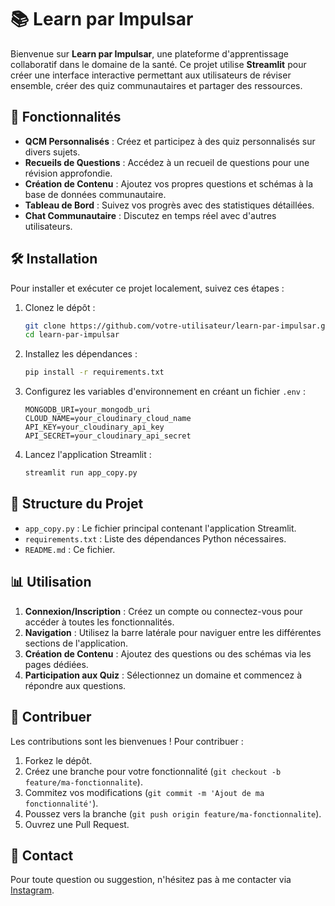 # 📚 Learn par Impulsar

Bienvenue sur **Learn par Impulsar**, une plateforme d'apprentissage collaboratif dans le domaine de la santé. Ce projet utilise **Streamlit** pour créer une interface interactive permettant aux utilisateurs de réviser ensemble, créer des quiz communautaires et partager des ressources.

## 🚀 Fonctionnalités

- **QCM Personnalisés** : Créez et participez à des quiz personnalisés sur divers sujets.
- **Recueils de Questions** : Accédez à un recueil de questions pour une révision approfondie.
- **Création de Contenu** : Ajoutez vos propres questions et schémas à la base de données communautaire.
- **Tableau de Bord** : Suivez vos progrès avec des statistiques détaillées.
- **Chat Communautaire** : Discutez en temps réel avec d'autres utilisateurs.

## 🛠️ Installation

Pour installer et exécuter ce projet localement, suivez ces étapes :

1. Clonez le dépôt :
   ```bash
   git clone https://github.com/votre-utilisateur/learn-par-impulsar.git
   cd learn-par-impulsar
   ```

2. Installez les dépendances :
   ```bash
   pip install -r requirements.txt
   ```

3. Configurez les variables d'environnement en créant un fichier `.env` :
   ```
   MONGODB_URI=your_mongodb_uri
   CLOUD_NAME=your_cloudinary_cloud_name
   API_KEY=your_cloudinary_api_key
   API_SECRET=your_cloudinary_api_secret
   ```

4. Lancez l'application Streamlit :
   ```bash
   streamlit run app_copy.py
   ```

## 📂 Structure du Projet

- `app_copy.py` : Le fichier principal contenant l'application Streamlit.
- `requirements.txt` : Liste des dépendances Python nécessaires.
- `README.md` : Ce fichier.

## 📊 Utilisation

1. **Connexion/Inscription** : Créez un compte ou connectez-vous pour accéder à toutes les fonctionnalités.
2. **Navigation** : Utilisez la barre latérale pour naviguer entre les différentes sections de l'application.
3. **Création de Contenu** : Ajoutez des questions ou des schémas via les pages dédiées.
4. **Participation aux Quiz** : Sélectionnez un domaine et commencez à répondre aux questions.

## 🤝 Contribuer

Les contributions sont les bienvenues ! Pour contribuer :

1. Forkez le dépôt.
2. Créez une branche pour votre fonctionnalité (`git checkout -b feature/ma-fonctionnalite`).
3. Commitez vos modifications (`git commit -m 'Ajout de ma fonctionnalité'`).
4. Poussez vers la branche (`git push origin feature/ma-fonctionnalite`).
5. Ouvrez une Pull Request.

## 📧 Contact

Pour toute question ou suggestion, n'hésitez pas à me contacter via [Instagram](https://www.instagram.com/maxx.abrt/).
